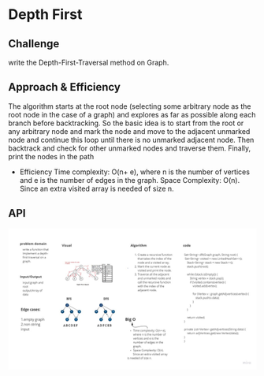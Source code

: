 # Depth First



## Challenge

write the Depth-First-Traversal  method on Graph.

## Approach & Efficiency

The algorithm starts at the root node (selecting some arbitrary node as the root node in the case of a graph) and explores as far as possible along each branch before backtracking. So the basic idea is to start from the root or any arbitrary node and mark the node and move to the adjacent unmarked node and continue this loop until there is no unmarked adjacent node. Then backtrack and check for other unmarked nodes and traverse them. Finally, print the nodes in the path

* Efficiency
  Time complexity: O(n+ e), where n is the number of vertices and e is the number of edges in the graph.
  Space Complexity: O(n).
  Since an extra visited array is needed of size n.

## API
![depthfirst](https://github.com/BayanKhalil/401-data-structures-and-algorithms/blob/main/Data-Structures/Graphs/assests/depthFirstT.jpg)
